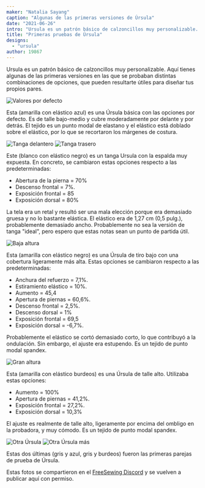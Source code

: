 ```yaml
---
maker: "Natalia Sayang"
caption: "Algunas de las primeras versiones de Úrsula"
date: "2021-06-26"
intro: "Ursula es un patrón básico de calzoncillos muy personalizable. Aquí tienes algunas de las primeras versiones en las que se probaban distintas combinaciones de opciones, que pueden resultarte útiles para diseñar tus propios pares."
title: "Primeras pruebas de Úrsula"
designs:
  - "ursula"
author: 19867
---
```



Ursula es un patrón básico de calzoncillos muy personalizable. Aquí tienes algunas de las primeras versiones en las que se probaban distintas combinaciones de opciones, que pueden resultarte útiles para diseñar tus propios pares.

![Valores por defecto](https://posts.freesewing.org/uploads/ursula_test_pairs_ursula1_39e33a7ec8.jpg)

Esta (amarilla con elástico azul) es una Úrsula básica con las opciones por defecto. Es de talle bajo-medio y cubre moderadamente por delante y por detrás. El tejido es un punto modal de elastano y el elástico está doblado sobre el elástico, por lo que se recortaron los márgenes de costura.

![Tanga delantero](https://posts.freesewing.org/uploads/ursula_test_pairs_ursula2_2adedd2fd1.jpg) ![Tanga trasero](https://posts.freesewing.org/uploads/ursula_test_pairs_ursula3_4747862e3e.jpg)

Este (blanco con elástico negro) es un tanga Ursula con la espalda muy expuesta. En concreto, se cambiaron estas opciones respecto a las predeterminadas:

* Abertura de la pierna = 70%
* Descenso frontal = 7%.
* Exposición frontal = 85
* Exposición dorsal = 80%

La tela era un retal y resultó ser una mala elección porque era demasiado gruesa y no lo bastante elástica. El elástico era de 1,27 cm (0,5 pulg.), probablemente demasiado ancho. Probablemente no sea la versión de tanga "ideal", pero espero que estas notas sean un punto de partida útil.

![Baja altura](https://posts.freesewing.org/uploads/ursula_test_pairs_ursula4_1f456a1430.jpg)

Esta (amarilla con elástico negro) es una Úrsula de tiro bajo con una cobertura ligeramente más alta. Estas opciones se cambiaron respecto a las predeterminadas:

* Anchura del refuerzo = 7,1%.
* Estiramiento elástico = 10%.
* Aumento = 45,4
* Apertura de piernas = 60,6%.
* Descenso frontal = 2,5%.
* Descenso dorsal = 1%
* Exposición frontal = 69,5
* Exposición dorsal = -6,7%.

Probablemente el elástico se cortó demasiado corto, lo que contribuyó a la ondulación. Sin embargo, el ajuste era estupendo. Es un tejido de punto modal spandex.

![Gran altura](https://posts.freesewing.org/uploads/ursula_test_pairs_ursula5_458fcc1b0c.jpg)

Esta (amarilla con elástico burdeos) es una Úrsula de talle alto. Utilizaba estas opciones:

* Aumento = 100%
* Apertura de piernas = 41,2%.
* Exposición frontal = 27,2%.
* Exposición dorsal = 10,3%

El ajuste es realmente de talle alto, ligeramente por encima del ombligo en la probadora, y muy cómodo. Es un tejido de punto modal spandex.

![Otra Úrsula](https://posts.freesewing.org/uploads/ursula_test_pairs_ursula6_4b570ee428.jpg) ![Otra Úrsula más](https://posts.freesewing.org/uploads/ursula_test_pairs_ursula7_42e5238dc4.jpg)

Estas dos últimas (gris y azul, gris y burdeos) fueron las primeras parejas de prueba de Úrsula.

<Note>

Estas fotos se compartieron en el [FreeSewing Discord](https://discord.freesewing.org/) y se vuelven a publicar aquí con permiso.

</Note>

